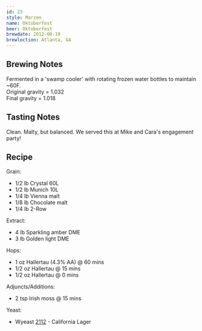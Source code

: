 ```yaml
---
id: 23
style: Marzen
name: Oktoberfest
beer: Oktoberfest
brewdate: 2012-08-19
brewloction: Atlanta, GA
---
```

## Brewing Notes
Fermented in a 'swamp cooler' with rotating frozen water bottles to maintain ~60F.  
Original gravity = 1.032  
Final gravity = 1.018

## Tasting Notes
Clean. Malty, but balanced. We served this at Mike and Cara's engagement party!  

## Recipe
Grain:

  + 1/2 lb Crystal 60L
  + 1/2 lb Munich 10L
  + 1/4 lb Vienna malt
  + 1/8 lb Chocolate malt
  + 1/4 lb 2-Row

Extract:

  + 4 lb Sparkling amber DME
  + 3 lb Golden light DME

Hops:

  + 1 oz Hallertau (4.3% AA) @ 60 mins
  + 1/2 oz Hallertau @ 15 mins
  + 1/2 oz Hallertau @ 0 mins

Adjuncts/Additions:

  + 2 tsp Irish moss @ 15 mins


Yeast:

  + Wyeast [2112](http://www.wyeastlab.com/yeast-strain/california-lager) - California Lager
